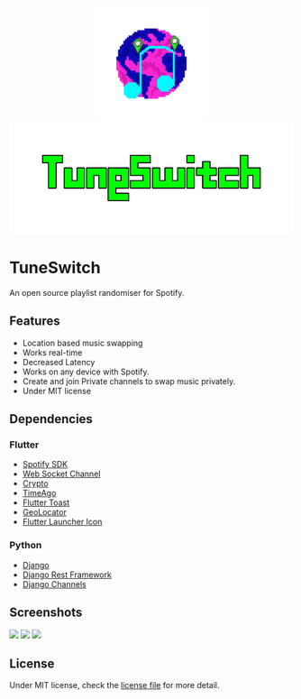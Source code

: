 <p align="center">
  <img alt="logo" src="./Markdown/logoas.png" width="200" height="200">
  <img alt="TuneSwitch" src="./Markdown/tune.png" height="200">
</p>

# TuneSwitch
An open source playlist randomiser for Spotify.

## Features
* Location based music swapping
* Works real-time
* Decreased Latency
* Works on any device with Spotify.
* Create and join Private channels to swap music privately.
* Under MIT license

## Dependencies
### Flutter
* [Spotify SDK](https://pub.dev/packages/spotify_sdk)
* [Web Socket Channel](https://pub.dev/packages/web_socket_channel)
* [Crypto](https://pub.dev/packages/crypto)
* [TimeAgo](https://pub.dev/packages/timeago)
* [Flutter Toast](https://pub.dev/packages/fluttertoast)
* [GeoLocator](https://pub.dev/packages/geolocator)
* [Flutter Launcher Icon](https://pub.dev/packages/flutter_launcher_icons)

### Python
* [Django](https://www.djangoproject.com/)
* [Django Rest Framework](https://www.django-rest-framework.org/)
* [Django Channels](https://channels.readthedocs.io/en/latest/)

## Screenshots
<p float="left">
  <img src="./Markdown/screenshots/login.png" width="240">
  <img src="./Markdown/screenshots/player.png" width="240">
  <img src="./Markdown/screenshots/channel.png" width="240">
</p>

## License
Under MIT license, check the [license file]() for more detail.
